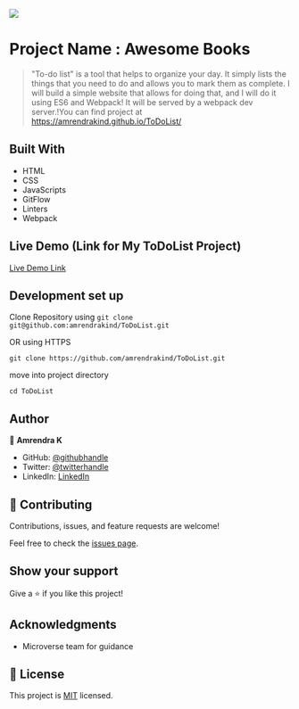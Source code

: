 ![](https://img.shields.io/badge/Microverse-blueviolet)

# Project Name : Awesome Books

>"To-do list" is a tool that helps to organize your day. It simply lists the things that you need to do and allows you to mark them as complete. I will build a simple website that allows for doing that, and I will do it using ES6 and Webpack! It will be served by a webpack dev server.!You can find project at https://amrendrakind.github.io/ToDoList/


## Built With

- HTML
- CSS
- JavaScripts
- GitFlow
- Linters
- Webpack


## Live Demo (Link for My ToDoList Project)

[Live Demo Link](https://amrendrakind.github.io/ToDoList)


## Development set up

Clone Repository  using 
`git clone git@github.com:amrendrakind/ToDoList.git` 

OR  using HTTPS

`git clone https://github.com/amrendrakind/ToDoList.git` 

move into project directory

`cd ToDoList`

## Author

👤 **Amrendra K**

- GitHub: [@githubhandle](https://github.com/amrendrakind)
- Twitter: [@twitterhandle](https://twitter.com/amrendrak_)
- LinkedIn: [LinkedIn](https://linkedin.com/in/amrendraakumar)


## 🤝 Contributing

Contributions, issues, and feature requests are welcome!

Feel free to check the [issues page](../../issues/).

## Show your support

Give a ⭐️ if you like this project!

## Acknowledgments

- Microverse team for guidance

## 📝 License

This project is [MIT](./MIT.md) licensed.
